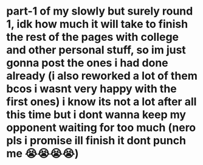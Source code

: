 # part-1 of my slowly but surely round 1, idk how much it will take to finish the rest of the pages with college and other personal stuff, so im just gonna post the ones i had done already (i also reworked a lot of them bcos i wasnt very happy with the first ones) i know its not a lot after all this time but i dont wanna keep my opponent waiting for too much (nero pls i promise ill finish it dont punch me 😭😭😭😭)
